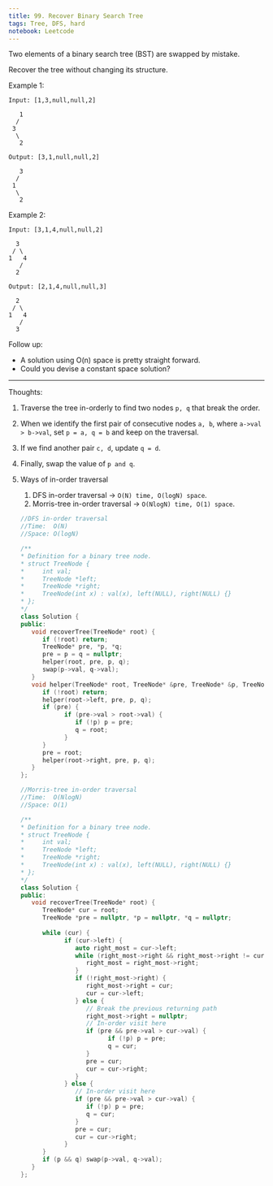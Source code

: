 ```yaml
---
title: 99. Recover Binary Search Tree
tags: Tree, DFS, hard
notebook: Leetcode
---
```


Two elements of a binary search tree (BST) are swapped by mistake.

Recover the tree without changing its structure.

Example 1:

```
Input: [1,3,null,null,2]

   1
  /
 3
  \
   2

Output: [3,1,null,null,2]

   3
  /
 1
  \
   2
```

Example 2:
```
Input: [3,1,4,null,null,2]

  3
 / \
1   4
   /
  2

Output: [2,1,4,null,null,3]

  2
 / \
1   4
   /
  3
```
Follow up:

- A solution using O(n) space is pretty straight forward.
- Could you devise a constant space solution?

----------
Thoughts:
1. Traverse the tree in-orderly to find two nodes `p, q` that break the order. 
2. When we identify the first pair of consecutive nodes `a, b`, where `a->val > b->val`, set `p = a, q = b` and keep on the traversal. 
3. If we find another pair `c, d`, update `q = d`.
4. Finally, swap the value of `p and q`.
5. Ways of in-order traversal
   1. DFS in-order traversal -> `O(N) time, O(logN) space`.
   2. Morris-tree in-order traversal -> `O(NlogN) time, O(1) space`.

   ```c++
   //DFS in-order traversal
   //Time:  O(N)
   //Space: O(logN)

   /**
   * Definition for a binary tree node.
   * struct TreeNode {
   *     int val;
   *     TreeNode *left;
   *     TreeNode *right;
   *     TreeNode(int x) : val(x), left(NULL), right(NULL) {}
   * };
   */
   class Solution {
   public:
      void recoverTree(TreeNode* root) {
         if (!root) return;
         TreeNode* pre, *p, *q;
         pre = p = q = nullptr;
         helper(root, pre, p, q);
         swap(p->val, q->val);
      }
      void helper(TreeNode* root, TreeNode* &pre, TreeNode* &p, TreeNode* &q) {
         if (!root) return;
         helper(root->left, pre, p, q);
         if (pre) {
               if (pre->val > root->val) {
                  if (!p) p = pre;
                  q = root;
               }
         }
         pre = root;
         helper(root->right, pre, p, q);
      }
   };
   ```

   ```c++
   //Morris-tree in-order traversal 
   //Time:  O(NlogN)
   //Space: O(1)

   /**
   * Definition for a binary tree node.
   * struct TreeNode {
   *     int val;
   *     TreeNode *left;
   *     TreeNode *right;
   *     TreeNode(int x) : val(x), left(NULL), right(NULL) {}
   * };
   */
   class Solution {
   public:
      void recoverTree(TreeNode* root) {
         TreeNode* cur = root;
         TreeNode *pre = nullptr, *p = nullptr, *q = nullptr;
         
         while (cur) {
               if (cur->left) {
                  auto right_most = cur->left;
                  while (right_most->right && right_most->right != cur) {
                     right_most = right_most->right;
                  }
                  if (!right_most->right) {
                     right_most->right = cur;
                     cur = cur->left;
                  } else {
                     // Break the previous returning path
                     right_most->right = nullptr;
                     // In-order visit here
                     if (pre && pre->val > cur->val) {
                           if (!p) p = pre;
                           q = cur;
                     }
                     pre = cur;
                     cur = cur->right;
                  }
               } else {
                  // In-order visit here
                  if (pre && pre->val > cur->val) {
                     if (!p) p = pre;
                     q = cur;
                  }
                  pre = cur;
                  cur = cur->right;
               }
         }
         if (p && q) swap(p->val, q->val);
      }
   };
   ```